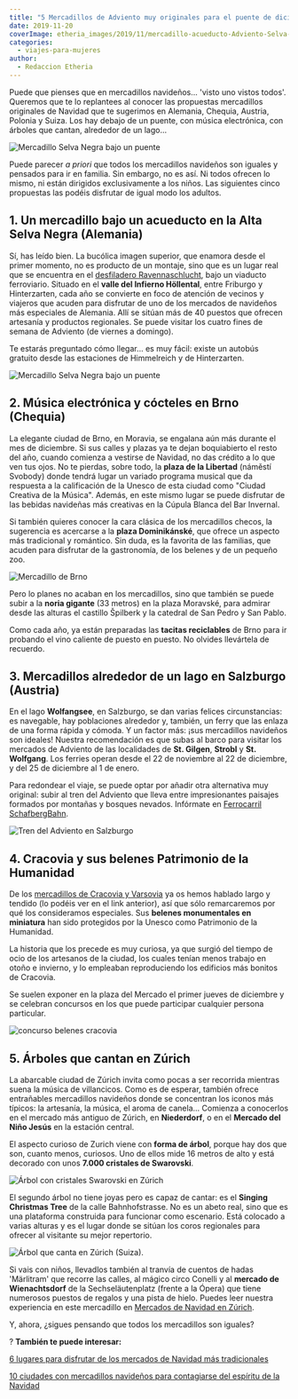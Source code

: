 ```yaml
---
title: "5 Mercadillos de Adviento muy originales para el puente de diciembre"
date: 2019-11-20
coverImage: etheria_images/2019/11/mercadillo-acueducto-Adviento-Selva-Negra.jpg
categories: 
  - viajes-para-mujeres
author: 
  - Redaccion Etheria
---
```


Puede que pienses que en mercadillos navideños... 'visto uno vistos todos'. Queremos que 
te lo replantees al conocer las propuestas mercadillos originales de Navidad que te 
sugerimos en Alemania, Chequia, Austria, Polonia y Suiza. Los hay debajo de un puente, 
con música electrónica, con árboles que cantan, alrededor de un lago... 

![Mercadillo Selva Negra bajo un puente](etheria_images/2019/11/mercadillo-acueducto-Adviento-Selva-Negra-900x600.jpg "Mercadillo del Ravennaschlucht (Alta Selva Negra, Alemania).")

Puede parecer _a priori_ que todos los mercadillos navideños son iguales y pensados para 
ir en familia. Sin embargo, no es así. Ni todos ofrecen lo mismo, ni están dirigidos 
exclusivamente a los niños. Las siguientes cinco propuestas las podéis disfrutar de 
igual modo los adultos. 

## 1\. Un mercadillo bajo un acueducto en la Alta Selva Negra (Alemania)

Sí, has leído bien. La bucólica imagen superior, que enamora desde el primer momento, no 
es producto de un montaje, sino que es un lugar real que se encuentra en el [desfiladero 
Ravennaschlucht](https://www.hochschwarzwald.de/weihnachtsmarkt), bajo un viaducto 
ferroviario. Situado en el **valle del Infierno Höllental**, entre Friburgo y 
Hinterzarten, cada año se convierte en foco de atención de vecinos y viajeros que acuden 
para disfrutar de uno de los mercados de navideños más especiales de Alemania. Allí se 
sitúan más de 40 puestos que ofrecen artesanía y productos regionales. Se puede visitar 
los cuatro fines de semana de Adviento (de viernes a domingo). 

Te estarás preguntado cómo llegar... es muy fácil: existe un autobús gratuito desde las 
estaciones de Himmelreich y de Hinterzarten. 

![Mercadillo Selva Negra bajo un puente](etheria_images/2019/11/mercadillo-Adviento-Selva-Negra-900x596.jpg "Mercadillo del Ravennaschlucht (Alta Selva Negra, Alemania).")

## 2\. Música electrónica y cócteles en Brno (Chequia)

La elegante ciudad de Brno, en Moravia, se engalana aún más durante el mes de diciembre. 
Si sus calles y plazas ya te dejan boquiabierto el resto del año, cuando comienza a 
vestirse de Navidad, no das crédito a lo que ven tus ojos. No te pierdas, sobre todo, la 
**plaza de la Libertad** (náměstí Svobody) donde tendrá lugar un variado programa 
musical que da respuesta a la calificación de la Unesco de esta ciudad como "Ciudad 
Creativa de la Música". Además, en este mismo lugar se puede disfrutar de las bebidas 
navideñas más creativas en la Cúpula Blanca del Bar Invernal. 

Si también quieres conocer la cara clásica de los mercadillos checos, la sugerencia es 
acercarse a la **plaza Dominikánské**, que ofrece un aspecto más tradicional y 
romántico. Sin duda, es la favorita de las familias, que acuden para disfrutar de la 
gastronomía, de los belenes y de un pequeño zoo. 

![Mercadillo de Brno](etheria_images/2019/11/mercadillo-navidad-Brno-900x600.jpg "Mercadillo de Brno. © O.T. Chequia")

Pero lo planes no acaban en los mercadillos, sino que también se puede subir a la 
**noria gigante** (33 metros) en la plaza Moravské, para admirar desde las alturas el 
castillo Špilberk y la catedral de San Pedro y San Pablo. 

Como cada año, ya están preparadas las **tacitas reciclables** de Brno para ir probando 
el vino caliente de puesto en puesto. No olvides llevártela de recuerdo. 

## 3\. Mercadillos alrededor de un lago en Salzburgo (Austria)

En el lago **Wolfangsee**, en Salzburgo, se dan varias felices circunstancias: es 
navegable, hay poblaciones alrededor y, también, un ferry que las enlaza de una forma 
rápida y cómoda. Y un factor más: ¡sus mercadillos navideños son ideales! Nuestra 
recomendación es que subas al barco para visitar los mercados de Adviento de las 
localidades de **St. Gilgen**, **Strobl** y **St. Wolfgang**. Los ferries operan desde 
el 22 de noviembre al 22 de diciembre, y del 25 de diciembre al 1 de enero. 

Para redondear el viaje, se puede optar por añadir otra alternativa muy original: subir 
al tren del Adviento que lleva entre impresionantes paisajes formados por montañas y 
bosques nevados. Infórmate en [Ferrocarril 
SchafbergBahn](https://www.salzburg.info/es/lugares-de-interes/excursiones/schafbergbahn-wolfgangseeschifffahrt). 

![Tren del Adviento en Salzburgo](etheria_images/2019/11/Salzburgo-adviento-900x599.jpg "Tren del Adviento en Salzburgo.")

## 4\. Cracovia y sus belenes Patrimonio de la Humanidad

De los [mercadillos de Cracovia y 
Varsovia](http://etheriamagazine.com/2019/10/30/mercadillos-navidad-varsovia-cracovia-polonia/) 
ya os hemos hablado largo y tendido (lo podéis ver en el link anterior), así que sólo 
remarcaremos por qué los consideramos especiales. Sus **belenes monumentales en 
miniatura** han sido protegidos por la Unesco como Patrimonio de la Humanidad. 

La historia que los precede es muy curiosa, ya que surgió del tiempo de ocio de los 
artesanos de la ciudad, los cuales tenían menos trabajo en otoño e invierno, y lo 
empleaban reproduciendo los edificios más bonitos de Cracovia. 

Se suelen exponer en la plaza del Mercado el primer jueves de diciembre y se celebran 
concursos en los que puede participar cualquier persona particular. 

![concurso belenes cracovia](etheria_images/2019/10/concurso-belenes-unesco-cracovia-900x619.jpg "Concurso de belenes de Cracovia. © M.M.")

## 5\. Árboles que cantan en Zúrich

La abarcable ciudad de Zúrich invita como pocas a ser recorrida mientras suena la música 
de villancicos. Como es de esperar, también ofrece entrañables mercadillos navideños 
donde se concentran los iconos más típicos: la artesanía, la música, el aroma de 
canela... Comienza a conocerlos en el mercado más antiguo de Zúrich, en **Niederdorf**, 
o en el **Mercado del Niño Jesús** en la estación central. 

El aspecto curioso de Zurich viene con **forma de árbol**, porque hay dos que son, 
cuanto menos, curiosos. Uno de ellos mide 16 metros de alto y está decorado con unos 
**7.000 cristales de Swarovski**. 

![Árbol con cristales Swarovski en Zúrich](etheria_images/2019/11/arbol-cristales-900x601.jpg "Este árbol tiene 7.000 cristales de Swarovski.")

El segundo árbol no tiene joyas pero es capaz de cantar: es el **Singing Christmas 
Tree** de la calle Bahnhofstrasse. No es un abeto real, sino que es una plataforma 
construida para funcionar como escenario. Está colocado a varias alturas y es el lugar 
donde se sitúan los coros regionales para ofrecer al visitante su mejor repertorio. 

![Árbol que canta en Zúrich (Suiza).](etheria_images/2019/11/arbol-canta-suiza-900x601.jpg "Árbol que canta en Zúrich (Suiza).")

Si vais con niños, llevadlos también al tranvía de cuentos de hadas 'Märlitram' que 
recorre las calles, al mágico circo Conelli y al **mercado de Wienachtsdorf** de la 
Sechseläutenplatz (frente a la Ópera) que tiene numerosos puestos de regalos y una pista 
de hielo. Puedes leer nuestra experiencia en este mercadillo en [Mercados de Navidad en 
Zúrich](http://etheriamagazine.com/2018/10/12/mercados-de-navidad-en-zurich/). 

Y, ahora, ¿sigues pensando que todos los mercadillos son iguales? 

? **También te puede interesar:** 

[6 lugares para disfrutar de los mercados de Navidad más 
tradicionales](https://etheriamagazine.com/2022/10/21/mercados-de-navidad-europa/) 

[10 ciudades con mercadillos navideños para contagiarse del espíritu de la 
Navidad](https://etheriamagazine.com/2021/10/14/10-ciudades-con-mercadillos-para-contagiarse-del-espiritu-navideno/)
